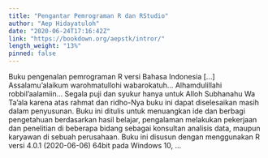 ```yaml
---
title: "Pengantar Pemrograman R dan RStudio"
author: "Aep Hidayatuloh"
date: "2020-06-24T17:16:42Z"
link: "https://bookdown.org/aepstk/intror/"
length_weight: "13%"
pinned: false
---
```


Buku pengenalan pemrograman R versi Bahasa Indonesia [...] Assalamu’alaikum warohmatullohi wabarokatuh… Alhamdulillahi robbil’aalamiin… Segala puji dan syukur hanya untuk Alloh Subhanahu Wa Ta’ala karena atas rahmat dan ridho-Nya buku ini dapat diselesaikan masih dalam penyusunan. Buku ini ditulis untuk menuangkan ide dan berbagi pengetahuan berdasarkan hasil belajar, pengalaman melakukan pekerjaan dan penelitian di beberapa bidang sebagai konsultan analisis data, maupun karyawan di sebuah perusahaan. Buku ini disusun dengan menggunakan R versi 4.0.1 (2020-06-06) 64bit pada Windows 10, ...
